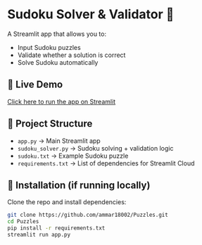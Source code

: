 # Sudoku Solver & Validator 🧩

A Streamlit app that allows you to:
- Input Sudoku puzzles
- Validate whether a solution is correct
- Solve Sudoku automatically

## 🚀 Live Demo
[Click here to run the app on Streamlit](https://your-streamlit-url.streamlit.app/)

## 📂 Project Structure
- `app.py` → Main Streamlit app
- `sudoku_solver.py` → Sudoku solving + validation logic
- `sudoku.txt` → Example Sudoku puzzle
- `requirements.txt` → List of dependencies for Streamlit Cloud

## 🔧 Installation (if running locally)
Clone the repo and install dependencies:
```bash
git clone https://github.com/ammar18002/Puzzles.git
cd Puzzles
pip install -r requirements.txt
streamlit run app.py
